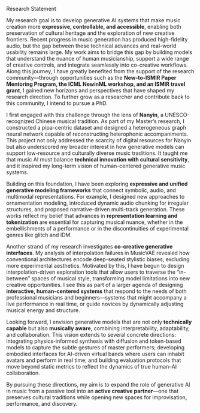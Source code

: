 
Research Statement

My research goal is to develop generative AI systems that make music creation more **expressive, controllable, and accessible**, enabling both preservation of cultural heritage and the exploration of new creative frontiers. Recent progress in music generation has produced high-fidelity audio, but the gap between these technical advances and real-world usability remains large. My work aims to bridge this gap by building models that understand the nuance of human musicianship, support a wide range of creative controls, and integrate seamlessly into co-creative workflows. Along this journey, I have greatly benefited from the support of the research community—through opportunities such as the **New-to-ISMIR Paper Mentoring Program, the ICML NewinML workshop, and an ISMIR travel grant**, I gained new horizons and perspectives that have shaped my research direction. To further grow as a researcher and contribute back to this community, I intend to pursue a PhD.

I first engaged with this challenge through the lens of **Nanyin**, a UNESCO-recognized Chinese musical tradition. As part of my Master’s research, I constructed a pipa-centric dataset and designed a heterogeneous graph neural network capable of reconstructing heterophonic accompaniments. This project not only addressed the scarcity of digital resources for Nanyin but also underscored my broader interest in how generative models can support low-resource and culturally diverse music traditions. It taught me that music AI must balance **technical innovation with cultural sensitivity**, and it inspired my long-term vision of human-centered generative music systems.

Building on this foundation, I have been exploring **expressive and unified generative modeling frameworks** that connect symbolic, audio, and multimodal representations. For example, I designed new approaches to ornamentation modeling, introduced dynamic audio chunking for irregular structures, and proposed narrative-driven multi-track generation. These works reflect my belief that advances in **representation learning and tokenization** are essential for capturing musical nuance, whether in the embellishments of a performance or in the discontinuities of experimental genres like glitch and IDM.

Another strand of my research investigates **co-creative generative interfaces**. My analysis of interpolation failures in MusicVAE revealed how conventional architectures encode deep-seated stylistic biases, excluding more experimental aesthetics. Motivated by this, I have begun to design interpolation-driven exploration tools that allow users to traverse the “in-between” spaces of musical style, transforming model limitations into new creative opportunities. I see this as part of a larger agenda of designing **interactive, human-centered systems** that respond to the needs of both professional musicians and beginners—systems that might accompany a live performance in real time, or guide novices by dynamically adjusting musical energy and structure.

Looking forward, I envision generative models that are not only **technically capable** but also **musically aware**, combining interpretability, adaptability, and collaboration. This vision extends to several concrete directions: integrating physics-informed synthesis with diffusion and token-based models to capture the subtle gestures of master performers; developing embodied interfaces for AI-driven virtual bands where users can inhabit avatars and perform in real time; and building evaluation protocols that move beyond static metrics to reflect the dynamics of true human–AI collaboration.

By pursuing these directions, my aim is to expand the role of generative AI in music from a passive tool into an **active creative partner**—one that preserves cultural traditions while opening new spaces for improvisation, performance, and discovery.


